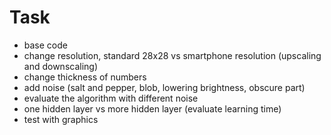# Task

- base code
- change resolution, standard 28x28 vs smartphone resolution (upscaling and downscaling)
- change thickness of numbers
- add noise (salt and pepper, blob, lowering brightness, obscure part)
- evaluate the algorithm with different noise
- one hidden layer vs more hidden layer (evaluate learning time)
- test with graphics
